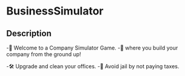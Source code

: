 # BusinessSimulator
## Description
-💼 Welcome to a Company Simulator Game.
-🌱 where you build your company from the ground up!

-🛠️ Upgrade and clean your offices.
-🚨 Avoid jail by not paying taxes.


